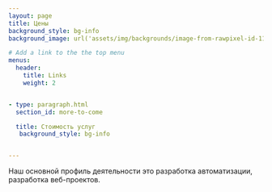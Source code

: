 ```yaml
---
layout: page
title: Цены
background_style: bg-info
background_image: url('assets/img/backgrounds/image-from-rawpixel-id-1199650-jpeg.jpg')

# Add a link to the the top menu
menus:
  header:
    title: Links
    weight: 2


- type: paragraph.html
  section_id: more-to-come

  title: Стоимость услуг
   background_style: bg-info


---
```


Наш основной профиль деятельности это разработка автоматизации, разработка веб-проектов.

